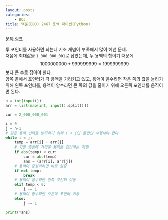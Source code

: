 ```yaml
---
layout: posts
categories:
    - BOJ
title: 백준(BOJ) 2467 용액 파이썬(Python)
---
```


[문제 링크](https://www.acmicpc.net/problem/2467)

투 포인터를 사용하면 되는데 기초 개념이 부족해서 많이 헤맨 문제.  
처음에 최대값을 `1_000_000_001`로 잡았는데, 두 용액의 합이기 때문에 $$1000000000+999999999=1999999999$$보다 큰 수로 잡아야 한다.  
양쪽 끝에서 포인터가 각 용액을 가리키고 있고, 용액이 음수라면 작은 쪽의 값을 늘리기 위해 왼쪽 포인터를, 
용액이 양수라면 큰 쪽의 값을 줄이기 위해 오른쪽 포인터를 움직이면 된다.

```python
n = int(input())
arr = list(map(int, input().split()))

cur = 2_000_000_001

i = 0
j = n-1
# 같은 용액 선택을 방지하기 위해 i < j인 동안만 수행해야 한다
while i < j:
    temp = arr[i] + arr[j]
    # 가장 중성에 가까운 용액을 갱신하는 과정
    if abs(temp) < cur:
        cur = abs(temp)
        ans = (arr[i], arr[j])
    # 용액이 중성이라면 바로 탈출
    if not temp:
        break
    # 용액이 음수라면 왼쪽 포인터 이동
    elif temp < 0:
        i += 1
    # 용액이 양수라면 오른쪽 포인터 이동
    else:
        j -= 1

print(*ans)
```
